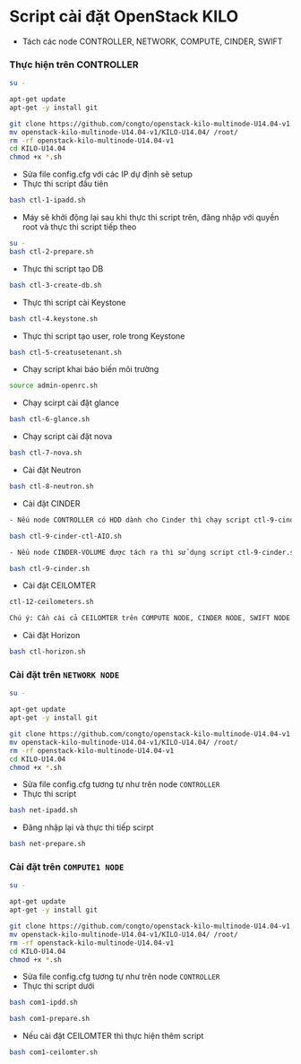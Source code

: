# Script cài đặt OpenStack KILO
- Tách các node CONTROLLER, NETWORK, COMPUTE, CINDER, SWIFT


### Thực hiện trên CONTROLLER

```sh
su -

apt-get update
apt-get -y install git

git clone https://github.com/congto/openstack-kilo-multinode-U14.04-v1.git
mv openstack-kilo-multinode-U14.04-v1/KILO-U14.04/ /root/
rm -rf openstack-kilo-multinode-U14.04-v1
cd KILO-U14.04
chmod +x *.sh

```

- Sửa file config.cfg với các IP dự định sẽ setup
- Thực thi script đầu tiên

```sh
bash ctl-1-ipadd.sh
```

- Máy sẽ khởi động lại sau khi thực thi script trên, đăng nhập với quyền root và thực thi script tiếp theo
```sh
su -
bash ctl-2-prepare.sh
```

- Thực thi script tạo DB
```sh
bash ctl-3-create-db.sh
```

- Thực thi script cài Keystone
```sh
bash ctl-4.keystone.sh
```

- Thực thi script tạo user, role trong Keystone
```sh
bash ctl-5-creatusetenant.sh
```

- Chạy script khai báo biến môi trường
```sh
source admin-openrc.sh
```

- Chạy scirpt cài đặt glance
```sh
bash ctl-6-glance.sh
```

- Chạy script cài đặt nova
```sh
bash ctl-7-nova.sh
```

- Cài đặt Neutron
```sh
bash ctl-8-neutron.sh
```

- Cài đặt CINDER
```sh
- Nếu node CONTROLLER có HDD dành cho Cinder thì chạy script ctl-9-cinder-ctl-AIO.sh

bash ctl-9-cinder-ctl-AIO.sh

- Nếu node CINDER-VOLUME được tách ra thì sử dụng script ctl-9-cinder.sh

bash ctl-9-cinder.sh
```

- Cài đặt CEILOMTER
```bash
ctl-12-ceilometers.sh

Chú ý: Cần cài cả CEILOMTER trên COMPUTE NODE, CINDER NODE, SWIFT NODE
```


- Cài đặt Horizon
```sh
bash ctl-horizon.sh
```

### Cài đặt trên `NETWORK NODE`

```sh
su -

apt-get update
apt-get -y install git

git clone https://github.com/congto/openstack-kilo-multinode-U14.04-v1.git
mv openstack-kilo-multinode-U14.04-v1/KILO-U14.04/ /root/
rm -rf openstack-kilo-multinode-U14.04-v1
cd KILO-U14.04
chmod +x *.sh
```

- Sửa file config.cfg tương tự như trên node `CONTROLLER`
- Thực thi script 
```sh
bash net-ipadd.sh
```

- Đăng nhập lại và thực thi tiếp scirpt 
```sh
bash net-prepare.sh
```

### Cài đặt trên `COMPUTE1 NODE`

```sh
su -

apt-get update
apt-get -y install git

git clone https://github.com/congto/openstack-kilo-multinode-U14.04-v1.git
mv openstack-kilo-multinode-U14.04-v1/KILO-U14.04/ /root/
rm -rf openstack-kilo-multinode-U14.04-v1
cd KILO-U14.04
chmod +x *.sh
```

- Sửa file config.cfg tương tự như trên node `CONTROLLER`
- Thực thi script dưới

```sh
bash com1-ipdd.sh
```

```sh
bash com1-prepare.sh
```


- Nếu cài đặt CEILOMTER thì thực hiện thêm script
```sh
bash com1-ceilomter.sh
```
